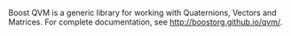 Boost QVM is a generic library for working with Quaternions, Vectors and Matrices. For complete documentation, see http://boostorg.github.io/qvm/.